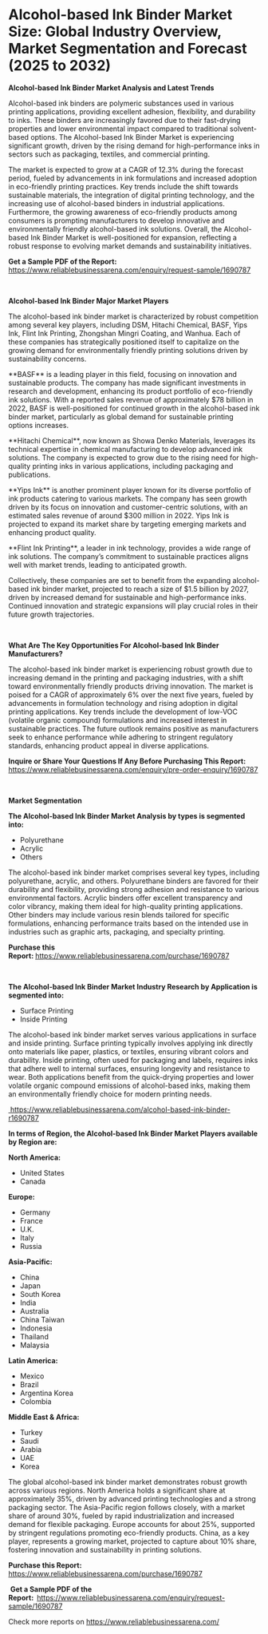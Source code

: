 <p><h1>Alcohol-based Ink Binder Market Size: Global Industry Overview, Market Segmentation and Forecast (2025 to 2032)</h1></p><p><strong>Alcohol-based Ink Binder Market Analysis and Latest Trends</strong></p>
<p><p>Alcohol-based ink binders are polymeric substances used in various printing applications, providing excellent adhesion, flexibility, and durability to inks. These binders are increasingly favored due to their fast-drying properties and lower environmental impact compared to traditional solvent-based options. The Alcohol-based Ink Binder Market is experiencing significant growth, driven by the rising demand for high-performance inks in sectors such as packaging, textiles, and commercial printing.</p><p>The market is expected to grow at a CAGR of 12.3% during the forecast period, fueled by advancements in ink formulations and increased adoption in eco-friendly printing practices. Key trends include the shift towards sustainable materials, the integration of digital printing technology, and the increasing use of alcohol-based binders in industrial applications. Furthermore, the growing awareness of eco-friendly products among consumers is prompting manufacturers to develop innovative and environmentally friendly alcohol-based ink solutions. Overall, the Alcohol-based Ink Binder Market is well-positioned for expansion, reflecting a robust response to evolving market demands and sustainability initiatives.</p></p>
<p><strong>Get a Sample PDF of the Report:&nbsp;</strong> <a href="https://www.reliablebusinessarena.com/enquiry/request-sample/1690787?utm_campaign=1420&utm_medium=2&utm_source=Github&utm_content=ia&utm_term=26032025&utm_id=alcohol-based-ink-binder">https://www.reliablebusinessarena.com/enquiry/request-sample/1690787</a></p>
<p>&nbsp;</p>
<p><strong>Alcohol-based Ink Binder Major Market Players</strong></p>
<p><p>The alcohol-based ink binder market is characterized by robust competition among several key players, including DSM, Hitachi Chemical, BASF, Yips Ink, Flint Ink Printing, Zhongshan Mingri Coating, and Wanhua. Each of these companies has strategically positioned itself to capitalize on the growing demand for environmentally friendly printing solutions driven by sustainability concerns.</p><p>**BASF** is a leading player in this field, focusing on innovation and sustainable products. The company has made significant investments in research and development, enhancing its product portfolio of eco-friendly ink solutions. With a reported sales revenue of approximately $78 billion in 2022, BASF is well-positioned for continued growth in the alcohol-based ink binder market, particularly as global demand for sustainable printing options increases.</p><p>**Hitachi Chemical**, now known as Showa Denko Materials, leverages its technical expertise in chemical manufacturing to develop advanced ink solutions. The company is expected to grow due to the rising need for high-quality printing inks in various applications, including packaging and publications.</p><p>**Yips Ink** is another prominent player known for its diverse portfolio of ink products catering to various markets. The company has seen growth driven by its focus on innovation and customer-centric solutions, with an estimated sales revenue of around $300 million in 2022. Yips Ink is projected to expand its market share by targeting emerging markets and enhancing product quality.</p><p>**Flint Ink Printing**, a leader in ink technology, provides a wide range of ink solutions. The company’s commitment to sustainable practices aligns well with market trends, leading to anticipated growth.</p><p>Collectively, these companies are set to benefit from the expanding alcohol-based ink binder market, projected to reach a size of $1.5 billion by 2027, driven by increased demand for sustainable and high-performance inks. Continued innovation and strategic expansions will play crucial roles in their future growth trajectories.</p></p>
<p>&nbsp;</p>
<p><strong>What Are The Key Opportunities For Alcohol-based Ink Binder Manufacturers?</strong></p>
<p><p>The alcohol-based ink binder market is experiencing robust growth due to increasing demand in the printing and packaging industries, with a shift toward environmentally friendly products driving innovation. The market is poised for a CAGR of approximately 6% over the next five years, fueled by advancements in formulation technology and rising adoption in digital printing applications. Key trends include the development of low-VOC (volatile organic compound) formulations and increased interest in sustainable practices. The future outlook remains positive as manufacturers seek to enhance performance while adhering to stringent regulatory standards, enhancing product appeal in diverse applications.</p></p>
<p><strong>Inquire or Share Your Questions If Any Before Purchasing This Report:</strong> <a href="https://www.reliablebusinessarena.com/enquiry/pre-order-enquiry/1690787?utm_campaign=1420&utm_medium=2&utm_source=Github&utm_content=ia&utm_term=26032025&utm_id=alcohol-based-ink-binder">https://www.reliablebusinessarena.com/enquiry/pre-order-enquiry/1690787</a></p>
<p>&nbsp;</p>
<p><strong>Market Segmentation</strong></p>
<p><strong>The Alcohol-based Ink Binder Market Analysis by types is segmented into:</strong></p>
<p><ul><li>Polyurethane</li><li>Acrylic</li><li>Others</li></ul></p>
<p><p>The alcohol-based ink binder market comprises several key types, including polyurethane, acrylic, and others. Polyurethane binders are favored for their durability and flexibility, providing strong adhesion and resistance to various environmental factors. Acrylic binders offer excellent transparency and color vibrancy, making them ideal for high-quality printing applications. Other binders may include various resin blends tailored for specific formulations, enhancing performance traits based on the intended use in industries such as graphic arts, packaging, and specialty printing.</p></p>
<p><strong>Purchase this Report:&nbsp;</strong><a href="https://www.reliablebusinessarena.com/purchase/1690787?utm_campaign=1420&utm_medium=2&utm_source=Github&utm_content=ia&utm_term=26032025&utm_id=alcohol-based-ink-binder">https://www.reliablebusinessarena.com/purchase/1690787</a></p>
<p>&nbsp;</p>
<p><strong>The Alcohol-based Ink Binder Market Industry Research by Application is segmented into:</strong></p>
<p><ul><li>Surface Printing</li><li>Inside Printing</li></ul></p>
<p><p>The alcohol-based ink binder market serves various applications in surface and inside printing. Surface printing typically involves applying ink directly onto materials like paper, plastics, or textiles, ensuring vibrant colors and durability. Inside printing, often used for packaging and labels, requires inks that adhere well to internal surfaces, ensuring longevity and resistance to wear. Both applications benefit from the quick-drying properties and lower volatile organic compound emissions of alcohol-based inks, making them an environmentally friendly choice for modern printing needs.</p></p>
<p><a href="https://www.reliablebusinessarena.com/alcohol-based-ink-binder-r1690787?utm_campaign=1420&utm_medium=2&utm_source=Github&utm_content=ia&utm_term=26032025&utm_id=alcohol-based-ink-binder">&nbsp;https://www.reliablebusinessarena.com/alcohol-based-ink-binder-r1690787</a></p>
<p><strong>In terms of Region, the Alcohol-based Ink Binder Market Players available by Region are:</strong></p>
<p>
    <p> <strong> North America: </strong>
        <ul>
            <li>United States</li>
            <li>Canada</li>
        </ul>
        </p> 
    <p> <strong> Europe: </strong>
        <ul>
            <li>Germany</li>
            <li>France</li>
            <li>U.K.</li>
            <li>Italy</li>
            <li>Russia</li>
        </ul>
        </p> 
    <p> <strong> Asia-Pacific: </strong>
        <ul>
            <li>China</li>
            <li>Japan</li>
            <li>South Korea</li>
            <li>India</li>
            <li>Australia</li>
            <li>China Taiwan</li>
            <li>Indonesia</li>
            <li>Thailand</li>
            <li>Malaysia</li>
        </ul>
        </p> 
    <p> <strong> Latin America: </strong>
        <ul>
            <li>Mexico</li>
            <li>Brazil</li>
            <li>Argentina Korea</li>
            <li>Colombia</li>
        </ul>
        </p> 
    <p> <strong> Middle East & Africa: </strong>
        <ul>
            <li>Turkey</li>
            <li>Saudi</li>
            <li>Arabia</li>
            <li>UAE</li>
            <li>Korea</li>
        </ul>
    </p>
    </p>
<p><p>The global alcohol-based ink binder market demonstrates robust growth across various regions. North America holds a significant share at approximately 35%, driven by advanced printing technologies and a strong packaging sector. The Asia-Pacific region follows closely, with a market share of around 30%, fueled by rapid industrialization and increased demand for flexible packaging. Europe accounts for about 25%, supported by stringent regulations promoting eco-friendly products. China, as a key player, represents a growing market, projected to capture about 10% share, fostering innovation and sustainability in printing solutions.</p></p>
<p><strong>Purchase this Report: </strong><a href="https://www.reliablebusinessarena.com/purchase/1690787?utm_campaign=1420&utm_medium=2&utm_source=Github&utm_content=ia&utm_term=26032025&utm_id=alcohol-based-ink-binder">https://www.reliablebusinessarena.com/purchase/1690787</a></p>
<p>&nbsp;<strong>Get a Sample PDF of the Report:&nbsp;&nbsp;</strong><a href="https://www.reliablebusinessarena.com/enquiry/request-sample/1690787?utm_campaign=1420&utm_medium=2&utm_source=Github&utm_content=ia&utm_term=26032025&utm_id=alcohol-based-ink-binder">https://www.reliablebusinessarena.com/enquiry/request-sample/1690787</a></p>
<p><strong></strong></p>
<p>Check more reports on <a href="https://www.reliablebusinessarena.com/?utm_campaign=1420&utm_medium=2&utm_source=Github&utm_content=ia&utm_term=26032025&utm_id=alcohol-based-ink-binder">https://www.reliablebusinessarena.com/</a></p>